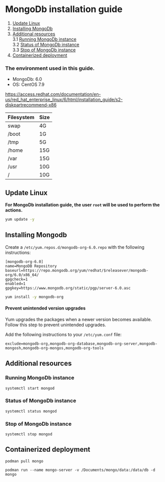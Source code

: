 # MongoDb installation guide 

1. [Update Linux](#update-linux)
2. [Installing MongoDb](#installing-mongodb)
3. [Additional resources](#additional-resources) \
    3.1 [Running MongoDb instance](#running-mongodb-instance) \
    3.2 [Status of MongoDb instance](#status-of-mongodb-instance) \
    3.3 [Stop of MongoDb instance](#stop-of-mongodb-instance)
4. [Containerized deployment](#containerized-deployment)

### The environment used in this guide.

- MongoDb: 6.0
- OS: CentOS 7.9

https://access.redhat.com/documentation/en-us/red_hat_enterprise_linux/6/html/installation_guide/s2-diskpartrecommend-x86

| Filesystem | Size |
| ------ |------|
| swap | 4G |
| /boot| 1G |
| /tmp | 5G |
| /home | 15G |
| /var | 15G |
| /usr | 10G |
| / | 10G |

## Update Linux

**For MongoDb installation guide, the user `root` will be used to perform the actions.**

```bash
yum update -y
```

## Installing Mongodb

Create a `/etc/yum.repos.d/mongodb-org-6.0.repo` with the following instructions:

```
[mongodb-org-6.0]
name=MongoDB Repository
baseurl=https://repo.mongodb.org/yum/redhat/$releasever/mongodb-org/6.0/x86_64/
gpgcheck=1
enabled=1
gpgkey=https://www.mongodb.org/static/pgp/server-6.0.asc
```

```bash
yum install -y mongodb-org
```

#### Prevent unintended version upgrades

Yum upgrades the packages when a newer version becomes available. Follow this step to prevent unintended upgrades.

Add the following instructions to your `/etc/yum.conf` file:

```
exclude=mongodb-org,mongodb-org-database,mongodb-org-server,mongodb-mongosh,mongodb-org-mongos,mongodb-org-tools
```

## Additional resources

### Running MongoDb instance

```
systemctl start mongod
```

### Status of MongoDb instance
```
systemctl status mongod
```

### Stop of MongoDb instance
```
systemctl stop mongod
```

## Containerized deployment

```
podman pull mongo

podman run --name mongo-server -v /Documents/mongo/data:/data/db -d mongo
```